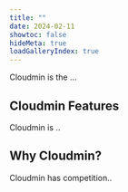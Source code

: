 ```yaml
---
title: ""
date: 2024-02-11
showtoc: false
hideMeta: true
loadGalleryIndex: true
---
```


Cloudmin is the ...

<!-- {{< html div chocolat-drop >}} -->

## Cloudmin Features
Cloudmin is ..

<!-- {{< index-1 >}} -->

## Why Cloudmin?

Cloudmin has competition..

<!-- {{< index-2 >}} -->

<!-- {{< index-3 >}} -->
